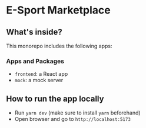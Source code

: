 # E-Sport Marketplace

## What's inside?

This monorepo includes the following apps:

### Apps and Packages

- `frontend`: a React app
- `mock`: a mock server

## How to run the app locally

- Run `yarn dev` (make sure to install `yarn` beforehand)
- Open browser and go to `http://localhost:5173`

